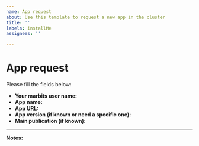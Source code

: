 ```yaml
---
name: App request
about: Use this template to request a new app in the cluster
title: ''
labels: installMe
assignees: ''

---
```


# App request
Please fill the fields below:

- **Your marbits user name:**  
- **App name:**  
- **App URL:**  
- **App version (if known or need a specific one):**   
- **Main publication (if known):**  

---
**Notes:**
